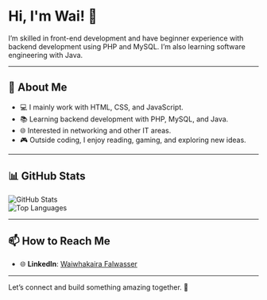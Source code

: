 # Hi, I'm Wai! 👋

I’m skilled in front-end development and have beginner experience with backend development using PHP and MySQL. I’m also learning software engineering with Java.

---

## 🚀 About Me

- 💻 I mainly work with HTML, CSS, and JavaScript.
- 📚 Learning backend development with PHP, MySQL, and Java.
- 🌐 Interested in networking and other IT areas.
- 🎮 Outside coding, I enjoy reading, gaming, and exploring new ideas.

---

## 📊 GitHub Stats

![GitHub Stats](https://github-readme-stats.vercel.app/api?username=waifal&show_icons=true&theme=github_dark)  
![Top Languages](https://github-readme-stats.vercel.app/api/top-langs/?username=waifal&layout=compact&theme=github_dark)

---

## 📫 How to Reach Me

- 🌐 **LinkedIn**: [Waiwhakaira Falwasser](https://www.linkedin.com/in/waiwhakaira-falwasser/)
<!-- 💻 **GitHub**: [waifal](https://github.com/waifal) -->
<!-- ✉️ **Email**: *(Add yours here if you'd like to share it)* -->

---

<!-- ## 📝 Latest Projects

🚧 _Stay tuned! More awesome projects coming soon..._

-->

Let’s connect and build something amazing together. 🚀
